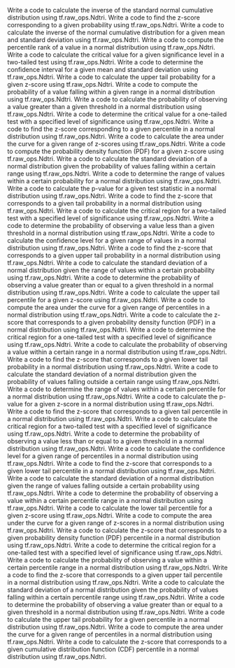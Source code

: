 Write a code to calculate the inverse of the standard normal cumulative distribution using tf.raw_ops.Ndtri.
Write a code to find the z-score corresponding to a given probability using tf.raw_ops.Ndtri.
Write a code to calculate the inverse of the normal cumulative distribution for a given mean and standard deviation using tf.raw_ops.Ndtri.
Write a code to compute the percentile rank of a value in a normal distribution using tf.raw_ops.Ndtri.
Write a code to calculate the critical value for a given significance level in a two-tailed test using tf.raw_ops.Ndtri.
Write a code to determine the confidence interval for a given mean and standard deviation using tf.raw_ops.Ndtri.
Write a code to calculate the upper tail probability for a given z-score using tf.raw_ops.Ndtri.
Write a code to compute the probability of a value falling within a given range in a normal distribution using tf.raw_ops.Ndtri.
Write a code to calculate the probability of observing a value greater than a given threshold in a normal distribution using tf.raw_ops.Ndtri.
Write a code to determine the critical value for a one-tailed test with a specified level of significance using tf.raw_ops.Ndtri.
Write a code to find the z-score corresponding to a given percentile in a normal distribution using tf.raw_ops.Ndtri.
Write a code to calculate the area under the curve for a given range of z-scores using tf.raw_ops.Ndtri.
Write a code to compute the probability density function (PDF) for a given z-score using tf.raw_ops.Ndtri.
Write a code to calculate the standard deviation of a normal distribution given the probability of values falling within a certain range using tf.raw_ops.Ndtri.
Write a code to determine the range of values within a certain probability for a normal distribution using tf.raw_ops.Ndtri.
Write a code to calculate the p-value for a given test statistic in a normal distribution using tf.raw_ops.Ndtri.
Write a code to find the z-score that corresponds to a given tail probability in a normal distribution using tf.raw_ops.Ndtri.
Write a code to calculate the critical region for a two-tailed test with a specified level of significance using tf.raw_ops.Ndtri.
Write a code to determine the probability of observing a value less than a given threshold in a normal distribution using tf.raw_ops.Ndtri.
Write a code to calculate the confidence level for a given range of values in a normal distribution using tf.raw_ops.Ndtri.
Write a code to find the z-score that corresponds to a given upper tail probability in a normal distribution using tf.raw_ops.Ndtri.
Write a code to calculate the standard deviation of a normal distribution given the range of values within a certain probability using tf.raw_ops.Ndtri.
Write a code to determine the probability of observing a value greater than or equal to a given threshold in a normal distribution using tf.raw_ops.Ndtri.
Write a code to calculate the upper tail percentile for a given z-score using tf.raw_ops.Ndtri.
Write a code to compute the area under the curve for a given range of percentiles in a normal distribution using tf.raw_ops.Ndtri.
Write a code to calculate the z-score that corresponds to a given probability density function (PDF) in a normal distribution using tf.raw_ops.Ndtri.
Write a code to determine the critical region for a one-tailed test with a specified level of significance using tf.raw_ops.Ndtri.
Write a code to calculate the probability of observing a value within a certain range in a normal distribution using tf.raw_ops.Ndtri.
Write a code to find the z-score that corresponds to a given lower tail probability in a normal distribution using tf.raw_ops.Ndtri.
Write a code to calculate the standard deviation of a normal distribution given the probability of values falling outside a certain range using tf.raw_ops.Ndtri.
Write a code to determine the range of values within a certain percentile for a normal distribution using tf.raw_ops.Ndtri.
Write a code to calculate the p-value for a given z-score in a normal distribution using tf.raw_ops.Ndtri.
Write a code to find the z-score that corresponds to a given tail percentile in a normal distribution using tf.raw_ops.Ndtri.
Write a code to calculate the critical region for a two-tailed test with a specified level of significance using tf.raw_ops.Ndtri.
Write a code to determine the probability of observing a value less than or equal to a given threshold in a normal distribution using tf.raw_ops.Ndtri.
Write a code to calculate the confidence level for a given range of percentiles in a normal distribution using tf.raw_ops.Ndtri.
Write a code to find the z-score that corresponds to a given lower tail percentile in a normal distribution using tf.raw_ops.Ndtri.
Write a code to calculate the standard deviation of a normal distribution given the range of values falling outside a certain probability using tf.raw_ops.Ndtri.
Write a code to determine the probability of observing a value within a certain percentile range in a normal distribution using tf.raw_ops.Ndtri.
Write a code to calculate the lower tail percentile for a given z-score using tf.raw_ops.Ndtri.
Write a code to compute the area under the curve for a given range of z-scores in a normal distribution using tf.raw_ops.Ndtri.
Write a code to calculate the z-score that corresponds to a given probability density function (PDF) percentile in a normal distribution using tf.raw_ops.Ndtri.
Write a code to determine the critical region for a one-tailed test with a specified level of significance using tf.raw_ops.Ndtri.
Write a code to calculate the probability of observing a value within a certain percentile range in a normal distribution using tf.raw_ops.Ndtri.
Write a code to find the z-score that corresponds to a given upper tail percentile in a normal distribution using tf.raw_ops.Ndtri.
Write a code to calculate the standard deviation of a normal distribution given the probability of values falling within a certain percentile range using tf.raw_ops.Ndtri.
Write a code to determine the probability of observing a value greater than or equal to a given threshold in a normal distribution using tf.raw_ops.Ndtri.
Write a code to calculate the upper tail probability for a given percentile in a normal distribution using tf.raw_ops.Ndtri.
Write a code to compute the area under the curve for a given range of percentiles in a normal distribution using tf.raw_ops.Ndtri.
Write a code to calculate the z-score that corresponds to a given cumulative distribution function (CDF) percentile in a normal distribution using tf.raw_ops.Ndtri.